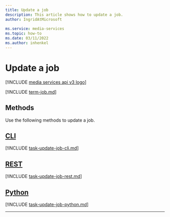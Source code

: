 ```yaml
---
title: Update a job
description: This article shows how to update a job.
author: IngridAtMicrosoft
 
ms.service: media-services
ms.topic: how-to
ms.date: 03/11/2022
ms.author: inhenkel
---
```


# Update a job

[!INCLUDE [media services api v3 logo](./includes/v3-hr.md)]

[!INCLUDE [term-job.md](./includes/term-job.md)]

## Methods

Use the following methods to update a job.

## [CLI](#tab/cli/)

[!INCLUDE [task-update-job-cli.md](includes/task-update-job-cli.md)]

## [REST](#tab/rest/)

[!INCLUDE [task-update-job-rest.md](includes/task-update-job-rest.md)]

## [Python](#tab/python/)

[!INCLUDE [task-update-job-python.md](includes/task-update-job-python.md)]

---
